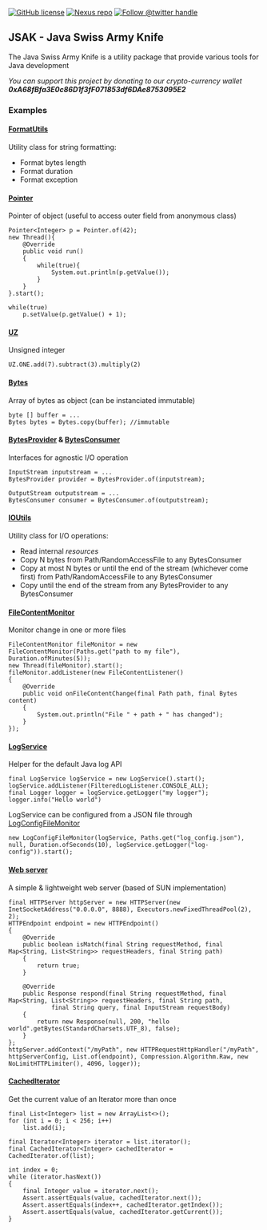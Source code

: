 [![GitHub license](https://img.shields.io/github/license/0rtis/jsak.svg?style=flat-square)](https://github.com/0rtis/jsak/blob/master/LICENSE)
[![Nexus repo](https://img.shields.io/nexus/r/io.ortis/jsak?server=https%3A%2F%2Fs01.oss.sonatype.org%2F&style=flat-square)](https://s01.oss.sonatype.org/content/repositories/releases/io/ortis/jsak)
[![Follow @twitter handle](https://img.shields.io/twitter/follow/ortis95.svg?style=flat-square)](https://twitter.com/intent/follow?screen_name=ortis95) 


## JSAK - Java Swiss Army Knife

The Java Swiss Army Knife is a utility package that provide various tools for Java development

*You can support this project by donating to our crypto-currency wallet **0xA68fBfa3E0c86D1f3fF071853df6DAe8753095E2***

### Examples

#### [FormatUtils](https://github.com/0rtis/jsak/blob/master/src/main/java/io/ortis/jsak/FormatUtils.java)
Utility class for string formatting:
- Format bytes length
- Format duration
- Format exception


#### [Pointer](https://github.com/0rtis/jsak/blob/master/src/main/java/io/ortis/jsak/math/UZ.java)
Pointer of object (useful to access outer field from anonymous class)
```
Pointer<Integer> p = Pointer.of(42);
new Thread(){
    @Override
    public void run()
    {
        while(true){
            System.out.println(p.getValue());			
        }
    }
}.start();

while(true)
    p.setValue(p.getValue() + 1);
```

#### [UZ](https://github.com/0rtis/jsak/blob/master/src/main/java/io/ortis/jsak/math/UZ.java)
Unsigned integer
```
UZ.ONE.add(7).subtract(3).multiply(2)
```

#### [Bytes](https://github.com/0rtis/jsak/blob/master/src/main/java/io/ortis/jsak/io/bytes/Bytes.java)
Array of bytes as object (can be instanciated immutable) 

```
byte [] buffer = ...
Bytes bytes = Bytes.copy(buffer); //immutable
```

#### [BytesProvider](https://github.com/0rtis/jsak/blob/master/src/main/java/io/ortis/jsak/io/BytesProvider.java) & [BytesConsumer](https://github.com/0rtis/jsak/blob/master/src/main/java/io/ortis/jsak/io/BytesConsumer.java) 
Interfaces for agnostic I/O operation
```
InputStream inputstream = ...
BytesProvider provider = BytesProvider.of(inputstream);

OutputStream outputstream = ...
BytesConsumer consumer = BytesConsumer.of(outputstream);
```



#### [IOUtils](https://github.com/0rtis/jsak/blob/master/src/main/java/io/ortis/jsak/io/IOUtils.java)
Utility class for I/O operations:
- Read internal *resources*
- Copy N bytes from Path/RandomAccessFile to any BytesConsumer
- Copy at most N bytes or until the end of the stream (whichever come first) from Path/RandomAccessFile to any BytesConsumer
- Copy until the end of the stream from any BytesProvider to any BytesConsumer


#### [FileContentMonitor](https://github.com/0rtis/jsak/blob/master/src/main/java/io/ortis/jsak/io/file/FileContentMonitor.java)
Monitor change in one or more files
```
FileContentMonitor fileMonitor = new FileContentMonitor(Paths.get("path to my file"), Duration.ofMinutes(5));
new Thread(fileMonitor).start();
fileMonitor.addListener(new FileContentListener()
{
    @Override
    public void onFileContentChange(final Path path, final Bytes content)
    {
        System.out.println("File " + path + " has changed");
    }
});
```

#### [LogService](https://github.com/0rtis/jsak/blob/master/src/main/java/io/ortis/jsak/log/LogService.java)
Helper for the default Java log API
```
final LogService logService = new LogService().start();
logService.addListener(FilteredLogListener.CONSOLE_ALL);
final Logger logger = logService.getLogger("my logger");
logger.info("Hello world")
```

LogService can be configured from a JSON file through [LogConfigFileMonitor](https://github.com/0rtis/jsak/blob/master/src/main/java/io/ortis/jsak/log/config/LogConfigFileMonitor.java)
```
new LogConfigFileMonitor(logService, Paths.get("log_config.json"), null, Duration.ofSeconds(10), logService.getLogger("log-config")).start();
```

#### [Web server](https://github.com/0rtis/jsak/tree/master/src/main/java/io/ortis/jsak/http/server)
A simple & lightweight web server (based of SUN implementation) 
```
final HTTPServer httpServer = new HTTPServer(new InetSocketAddress("0.0.0.0", 8888), Executors.newFixedThreadPool(2), 2);
HTTPEndpoint endpoint = new HTTPEndpoint()
{
    @Override
    public boolean isMatch(final String requestMethod, final Map<String, List<String>> requestHeaders, final String path)
    {
        return true;
    }

    @Override
    public Response respond(final String requestMethod, final Map<String, List<String>> requestHeaders, final String path,
            final String query, final InputStream requestBody)
    {
        return new Response(null, 200, "hello world".getBytes(StandardCharsets.UTF_8), false);
    }
};
httpServer.addContext("/myPath", new HTTPRequestHttpHandler("/myPath", httpServerConfig, List.of(endpoint), Compression.Algorithm.Raw, new NoLimitHTTPLimiter(), 4096, logger));
```

#### [CachedIterator](https://github.com/0rtis/jsak/blob/master/src/main/java/io/ortis/jsak/collection/CachedIterator.java)
Get the current value of an Iterator more than once

```
final List<Integer> list = new ArrayList<>();
for (int i = 0; i < 256; i++)
    list.add(i);

final Iterator<Integer> iterator = list.iterator();
final CachedIterator<Integer> cachedIterator = CachedIterator.of(list);

int index = 0;
while (iterator.hasNext())
{
    final Integer value = iterator.next();
    Assert.assertEquals(value, cachedIterator.next());
    Assert.assertEquals(index++, cachedIterator.getIndex());
    Assert.assertEquals(value, cachedIterator.getCurrent());
}
```